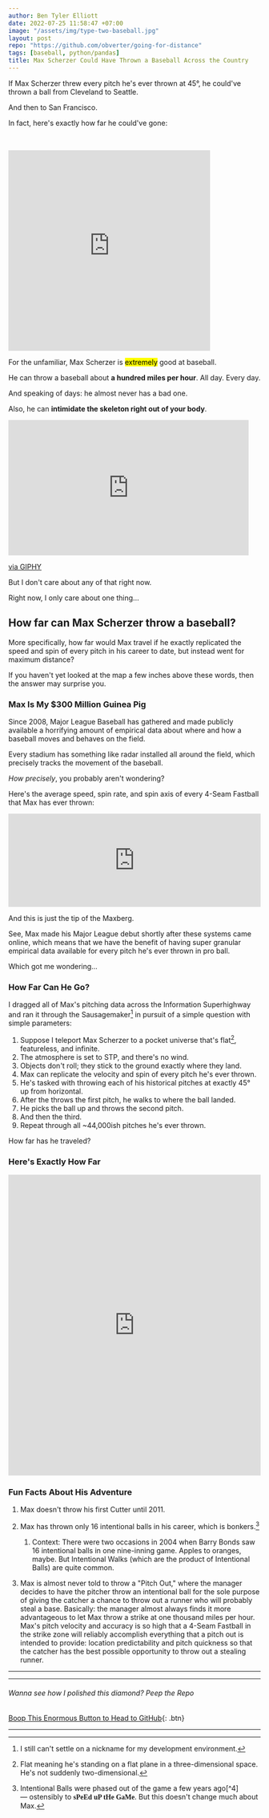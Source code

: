 ```yaml
---
author: Ben Tyler Elliott
date: 2022-07-25 11:58:47 +07:00
image: "/assets/img/type-two-baseball.jpg"
layout: post
repo: "https://github.com/obverter/going-for-distance"
tags: [baseball, python/pandas]
title: Max Scherzer Could Have Thrown a Baseball Across the Country
---
```


If Max Scherzer threw every pitch he's ever thrown at 45°, he could've thrown a ball from Cleveland to Seattle.

And then to San Francisco.

<!--more-->

In fact, here's exactly how far he could've gone:


<iframe width='80%' height='400px' src="https://api.mapbox.com/styles/v1/obverter/cl5wpo4yj000a15oagau5m77f.html?title=false&access_token=pk.eyJ1Ijoib2J2ZXJ0ZXIiLCJhIjoiY2w1dHM1YWl5MDRndDNkbW95aWFoNHRiZSJ9.JjyrEbdkcdCpUHLeYoP4IA&zoomwheel=false#3.26/44.24/-102.53/0/9" title="Outdoors" style="border:none; padding:2rem 0 0 0;"></iframe>

For the unfamiliar, Max Scherzer is <mark>extremely</mark> good at baseball.

He can throw a baseball about **a hundred miles per hour**. All day. Every day.

And speaking of days: he almost never has a bad one.

Also, he can **intimidate the skeleton right out of your body**.

<iframe src="https://giphy.com/embed/3xIqGZ2BP2iH22zRiA" width="480" height="270" frameBorder="0" class="giphy-embed" allowFullScreen></iframe><p><a href="https://giphy.com/gifs/mlb-max-stare-scherzer-3xIqGZ2BP2iH22zRiA">via GIPHY</a></p>

But I don't care about any of that right now.

Right now, I only care about one thing...

## How far can Max Scherzer throw a baseball?

More specifically, how far would Max travel if he exactly replicated the speed and spin of every pitch in his career to date, but instead went for maximum distance?

If you haven't yet looked at the map a few inches above these words, then the answer may surprise you.

### Max Is My $300 Million Guinea Pig

Since 2008, Major League Baseball has gathered and made publicly available a horrifying amount of empirical data about where and how a baseball moves and behaves on the field.

Every stadium has something like radar installed all around the field, which precisely tracks the movement of the baseball.

*How precisely*, you probably aren't wondering?

Here's the average speed, spin rate, and spin axis of every 4-Seam Fastball that Max has ever thrown:

<iframe title="Max Scherzer's Mean 4-Seam Fastball" aria-label="Table" id="datawrapper-chart-B7D4c" src="https://datawrapper.dwcdn.net/B7D4c/1/" scrolling="no" frameborder="0" style="width: 0; min-width: 100% !important; border: none;" height="186"></iframe><script type="text/javascript">!function(){"use strict";window.addEventListener("message",(function(e){if(void 0!==e.data["datawrapper-height"]){var t=document.querySelectorAll("iframe");for(var a in e.data["datawrapper-height"])for(var r=0;r<t.length;r++){if(t[r].contentWindow===e.source)t[r].style.height=e.data["datawrapper-height"][a]+"px"}}}))}();
</script>

And this is just the tip of the Maxberg.

See, Max made his Major League debut shortly after these systems came online, which means that we have the benefit of having super granular empirical data available for every pitch he's ever thrown in pro ball.

Which got me wondering...

### How Far Can He Go?

I dragged all of Max's pitching data across the Information Superhighway and ran it through the Sausagemaker[^1] in pursuit of a simple question with simple parameters:

1. Suppose I teleport Max Scherzer to a pocket universe that's flat[^2], featureless, and infinite.
2. The atmosphere is set to STP, and there's no wind.
3. Objects don't roll; they stick to the ground exactly where they land.
4. Max can replicate the velocity and spin of every pitch he's ever thrown.
5. He's tasked with throwing each of his historical pitches at exactly 45° up from horizontal.
6. After the throws the first pitch, he walks to where the ball landed.
7. He picks the ball up and throws the second pitch.
8. And then the third.
9. Repeat through all ~44,000ish pitches he's ever thrown.

How far has he traveled?

### Here's Exactly How Far

<iframe title="Max Scherzer's Distance Traveled by Pitch Type" aria-label="Interactive area chart" id="datawrapper-chart-SqjZd" src="https://datawrapper.dwcdn.net/SqjZd/1/" scrolling="no" frameborder="0" style="width: 0; min-width: 100% !important; border: none;" height="600"></iframe><script type="text/javascript">!function(){"use strict";window.addEventListener("message",(function(e){if(void 0!==e.data["datawrapper-height"]){var t=document.querySelectorAll("iframe");for(var a in e.data["datawrapper-height"])for(var r=0;r<t.length;r++){if(t[r].contentWindow===e.source)t[r].style.height=e.data["datawrapper-height"][a]+"px"}}}))}();
</script>

### Fun Facts About His Adventure

1. Max doesn't throw his first Cutter until 2011.

2. Max has thrown only 16 intentional balls in his career, which is bonkers.[^3]
   1. Context: There were two occasions in 2004 when Barry Bonds saw 16 intentional balls in one nine-inning game. Apples to oranges, maybe. But Intentional Walks (which are the product of Intentional Balls) are quite common.

3. Max is almost never told to throw a "Pitch Out," where the manager decides to have the pitcher throw an intentional ball for the sole purpose of giving the catcher a chance to throw out a runner who will probably steal a base. Basically: the manager almost always finds it more advantageous to let Max throw a strike at one thousand miles per hour. Max's pitch velocity and accuracy is so high that a 4-Seam Fastball in the strike zone will reliably accomplish everything that a pitch out is intended to provide: location predictability and pitch quickness so that the catcher has the best possible opportunity to throw out a stealing runner.

---

[^1]: I still can't settle on a nickname for my development environment.
[^2]: Flat meaning he's standing on a flat plane in a three-dimensional space. He's not suddenly two-dimensional.
[^3]: Intentional Balls were phased out of the game a few years ago[^4] — ostensibly to <span style="font-family:Comic Sans MS">**sPeEd uP tHe GaMe**</span>. But this doesn't change much about Max.


---

###### Wanna see how I polished this diamond? Peep the Repo

[Boop This Enormous Button to Head to GitHub](https://github.com/obverter/going-for-distance/blob/master/He's%20Going%20for%20Distance.ipynb){: .btn}

---
